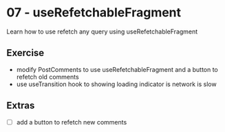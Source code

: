 # 07 - useRefetchableFragment

Learn how to use refetch any query using useRefetchableFragment

## Exercise

- modify PostComments to use useRefetchableFragment and a button to refetch old comments
- use useTransition hook to showing loading indicator is network is slow 

## Extras

- [ ] add a button to refetch new comments